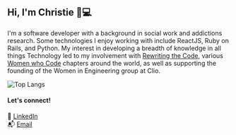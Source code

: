 ## Hi, I'm Christie 👋💻
I'm a software developer with a background in social work and addictions research. Some technologies I enjoy working with include ReactJS, Ruby on Rails, and Python.  My interest in developing a breadth of knowledge in all things Technology led to my involvement with [Rewriting the Code](https://rewritingthecode.org/?gclid=Cj0KCQiAnNacBhDvARIsABnDa6-Eg-kKyuaH33yxlkwGBb1AHppON_HBnw5bZ1rP_7_XaS8g1Yppky4aAhEKEALw_wcB), various [Women who Code](https://www.womenwhocode.com/) chapters around the world, as well as supporting the founding of the Women in Engineering group at Clio.

![Top Langs](https://github-readme-stats.vercel.app/api/top-langs/?username=christietsang&langs_count=10&layout=compact&hide=css,ejs,html)

#### Let's connect!
🔗 [LinkedIn](https://linkedin.com/in/christietsang/)
<br>
📬 [Email](mailto:ctsang195@gmail.com)

